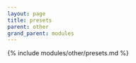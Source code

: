 ```yaml
---
layout: page
title: presets
parent: other
grand_parent: modules
---
```


{% include modules/other/presets.md %}
